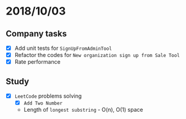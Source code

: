 # 2018/10/03

## Company tasks
- [x] Add unit tests for `SignUpFromAdminTool`
- [x] Refactor the codes for `New organization sign up from Sale Tool`
- [x] Rate performance

## Study
- [x] `LeetCode` problems solving
  - [x] `Add Two Number`
  - Length of `longest substring` - O(n), O(1) space
